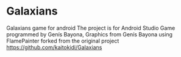 # Galaxians
Galaxians game for android
The project is for Android Studio
Game programmed by Genís Bayona, Graphics from Genís Bayona using FlamePainter
forked from the original project https://github.com/kaitokidi/Galaxians


